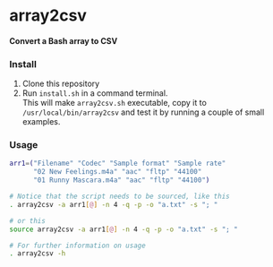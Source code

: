 # array2csv
#### Convert a Bash array to CSV

### Install

1. Clone this repository
2. Run `install.sh` in a command terminal.  
This will make `array2csv.sh` executable, copy it to `/usr/local/bin/array2csv` and test it by running a couple of small examples.


### Usage

```bash
arr1=("Filename" "Codec" "Sample format" "Sample rate" 
      "02 New Feelings.m4a" "aac" "fltp" "44100"
      "01 Runny Mascara.m4a" "aac" "fltp" "44100")

# Notice that the script needs to be sourced, like this
. array2csv -a arr1[@] -n 4 -q -p -o "a.txt" -s "; "

# or this
source array2csv -a arr1[@] -n 4 -q -p -o "a.txt" -s "; "

# For further information on usage
. array2csv -h

```



